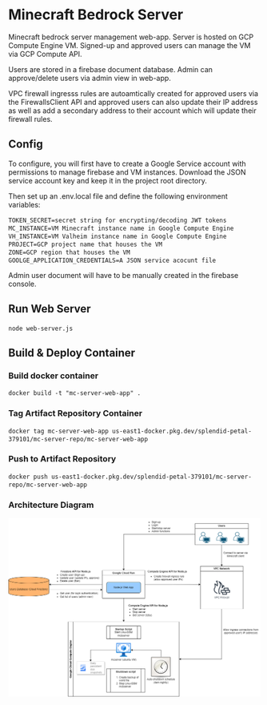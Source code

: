 # Minecraft Bedrock Server
Minecraft bedrock server management web-app. Server is hosted on GCP Compute Engine VM. Signed-up and approved users can manage the VM via GCP Compute API. 

Users are stored in a firebase document database. Admin can approve/delete users via admin view in web-app. 

VPC firewall ingresss rules are autoamtically created for approved users via the FirewallsClient API and approved users can also update their IP address as well as add a secondary address to their account which will update their firewall rules.  

## Config
To configure, you will first have to create a Google Service account with permissions to manage firebase and VM instances. Download the JSON service account key and keep it in the project root directory. 

Then set up an .env.local file and define the following environment variables:

    TOKEN_SECRET=secret string for encrypting/decoding JWT tokens
    MC_INSTANCE=VM Minecraft instance name in Google Compute Engine
    VH_INSTANCE=VM Valheim instance name in Google Compute Engine
    PROJECT=GCP project name that houses the VM
    ZONE=GCP region that houses the VM
    GOOLGE_APPLICATION_CREDENTIALS=A JSON service acocunt file 

Admin user document will have to be manually created in the firebase console.

## Run Web Server
    node web-server.js

## Build & Deploy Container
### Build docker container
    docker build -t "mc-server-web-app" .

### Tag Artifact Repository Container
    docker tag mc-server-web-app us-east1-docker.pkg.dev/splendid-petal-379101/mc-server-repo/mc-server-web-app

### Push to Artifact Repository
    docker push us-east1-docker.pkg.dev/splendid-petal-379101/mc-server-repo/mc-server-web-app

### Architecture Diagram
![architecture](/public/mcserver.png)